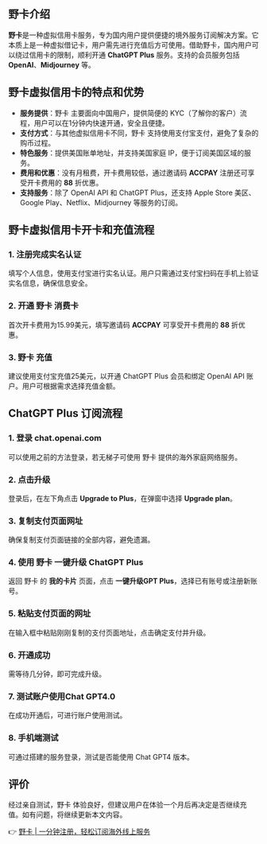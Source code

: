 ## 野卡介绍

**野卡**是一种虚拟信用卡服务，专为国内用户提供便捷的境外服务订阅解决方案。它本质上是一种虚拟借记卡，用户需先进行充值后方可使用。借助野卡，国内用户可以绕过信用卡的限制，顺利开通 **ChatGPT Plus** 服务。支持的会员服务包括 **OpenAI**、**Midjourney** 等。

## 野卡虚拟信用卡的特点和优势

- **服务提供**：野卡 主要面向中国用户，提供简便的 KYC（了解你的客户）流程，用户可以在1分钟内快速开通，安全且便捷。
- **支付方式**：与其他虚拟信用卡不同，野卡 支持使用支付宝支付，避免了复杂的购币过程。
- **特色服务**：提供美国账单地址，并支持美国家庭 IP，便于订阅美国区域的服务。
- **费用和优惠**：没有月租费，开卡费用较低，通过邀请码 **ACCPAY** 注册还可享受开卡费用的 **88** 折优惠。
- **支持服务**：除了 OpenAI API 和 ChatGPT Plus，还支持 Apple Store 美区、Google Play、Netflix、Midjourney 等服务的订阅。

## 野卡虚拟信用卡开卡和充值流程

### 1. 注册完成实名认证

填写个人信息，使用支付宝进行实名认证。用户只需通过支付宝扫码在手机上验证实名信息，确保信息安全。

### 2. 开通 野卡 消费卡

首次开卡费用为15.99美元，填写邀请码 **ACCPAY** 可享受开卡费用的 **88** 折优惠。

### 3. 野卡 充值

建议使用支付宝充值25美元，以开通 ChatGPT Plus 会员和绑定 OpenAI API 账户。用户可根据需求选择充值金额。

## ChatGPT Plus 订阅流程

### 1. 登录 chat.openai.com

可以使用之前的方法登录，若无梯子可使用 野卡 提供的海外家庭网络服务。

### 2. 点击升级

登录后，在左下角点击 **Upgrade to Plus**，在弹窗中选择 **Upgrade plan**。

### 3. 复制支付页面网址

确保复制支付页面链接的全部内容，避免遗漏。

### 4. 使用 野卡 一键升级 ChatGPT Plus

返回 野卡 的 **我的卡片** 页面，点击 **一键升级GPT Plus**，选择已有账号或注册新账号。

### 5. 粘贴支付页面的网址

在输入框中粘贴刚刚复制的支付页面地址，点击确定支付并升级。

### 6. 开通成功

需等待几分钟，即可完成升级。

### 7. 测试账户使用Chat GPT4.0

在成功开通后，可进行账户使用测试。

### 8. 手机端测试

可通过搭建的服务登录，测试是否能使用 Chat GPT4 版本。

## 评价

经过亲自测试，野卡 体验良好，但建议用户在体验一个月后再决定是否继续充值。如有问题，将继续更新本文内容。

👉 [野卡 | 一分钟注册，轻松订阅海外线上服务](https://bit.ly/bewildcard)